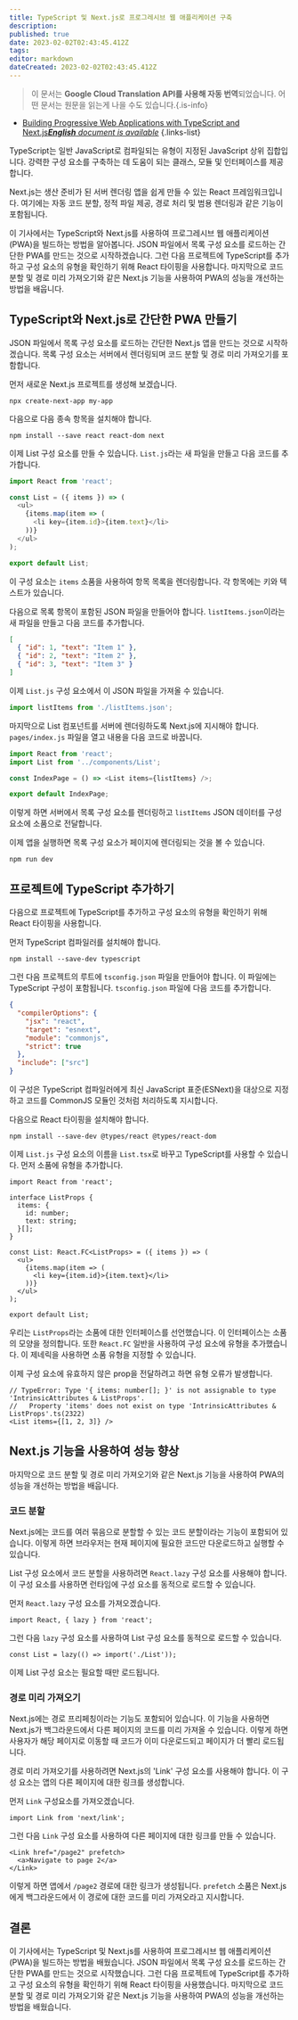 ```yaml
---
title: TypeScript 및 Next.js로 프로그레시브 웹 애플리케이션 구축
description: 
published: true
date: 2023-02-02T02:43:45.412Z
tags: 
editor: markdown
dateCreated: 2023-02-02T02:43:45.412Z
---
```


> 이 문서는 **Google Cloud Translation API를 사용해 자동 번역**되었습니다.
어떤 문서는 원문을 읽는게 나을 수도 있습니다.{.is-info}



- [Building Progressive Web Applications with TypeScript and Next.js***English** document is available*](/en/Knowledge-base/TypeScript/building-progressive-web-applications-with-typescript-and-next-js)
{.links-list}


TypeScript는 일반 JavaScript로 컴파일되는 유형이 지정된 JavaScript 상위 집합입니다. 강력한 구성 요소를 구축하는 데 도움이 되는 클래스, 모듈 및 인터페이스를 제공합니다.

Next.js는 생산 준비가 된 서버 렌더링 앱을 쉽게 만들 수 있는 React 프레임워크입니다. 여기에는 자동 코드 분할, 정적 파일 제공, 경로 처리 및 범용 렌더링과 같은 기능이 포함됩니다.

이 기사에서는 TypeScript와 Next.js를 사용하여 프로그레시브 웹 애플리케이션(PWA)을 빌드하는 방법을 알아봅니다. JSON 파일에서 목록 구성 요소를 로드하는 간단한 PWA를 만드는 것으로 시작하겠습니다. 그런 다음 프로젝트에 TypeScript를 추가하고 구성 요소의 유형을 확인하기 위해 React 타이핑을 사용합니다. 마지막으로 코드 분할 및 경로 미리 가져오기와 같은 Next.js 기능을 사용하여 PWA의 성능을 개선하는 방법을 배웁니다.

## TypeScript와 Next.js로 간단한 PWA 만들기

JSON 파일에서 목록 구성 요소를 로드하는 간단한 Next.js 앱을 만드는 것으로 시작하겠습니다. 목록 구성 요소는 서버에서 렌더링되며 코드 분할 및 경로 미리 가져오기를 포함합니다.

먼저 새로운 Next.js 프로젝트를 생성해 보겠습니다.

```
npx create-next-app my-app
```

다음으로 다음 종속 항목을 설치해야 합니다.

```
npm install --save react react-dom next
```

이제 List 구성 요소를 만들 수 있습니다. `List.js`라는 새 파일을 만들고 다음 코드를 추가합니다.

```js
import React from 'react';

const List = ({ items }) => (
  <ul>
    {items.map(item => (
      <li key={item.id}>{item.text}</li>
    ))}
  </ul>
);

export default List;
```

이 구성 요소는 `items` 소품을 사용하여 항목 목록을 렌더링합니다. 각 항목에는 키와 텍스트가 있습니다.

다음으로 목록 항목이 포함된 JSON 파일을 만들어야 합니다. `listItems.json`이라는 새 파일을 만들고 다음 코드를 추가합니다.

```json
[
  { "id": 1, "text": "Item 1" },
  { "id": 2, "text": "Item 2" },
  { "id": 3, "text": "Item 3" }
]
```

이제 `List.js` 구성 요소에서 이 JSON 파일을 가져올 수 있습니다.

```js
import listItems from './listItems.json';
```

마지막으로 List 컴포넌트를 서버에 렌더링하도록 Next.js에 지시해야 합니다. `pages/index.js` 파일을 열고 내용을 다음 코드로 바꿉니다.

```js
import React from 'react';
import List from '../components/List';

const IndexPage = () => <List items={listItems} />;

export default IndexPage;
```

이렇게 하면 서버에서 목록 구성 요소를 렌더링하고 `listItems` JSON 데이터를 구성 요소에 소품으로 전달합니다.

이제 앱을 실행하면 목록 구성 요소가 페이지에 렌더링되는 것을 볼 수 있습니다.

```
npm run dev
```

## 프로젝트에 TypeScript 추가하기

다음으로 프로젝트에 TypeScript를 추가하고 구성 요소의 유형을 확인하기 위해 React 타이핑을 사용합니다.

먼저 TypeScript 컴파일러를 설치해야 합니다.

```
npm install --save-dev typescript
```

그런 다음 프로젝트의 루트에 `tsconfig.json` 파일을 만들어야 합니다. 이 파일에는 TypeScript 구성이 포함됩니다. `tsconfig.json` 파일에 다음 코드를 추가합니다.

```json
{
  "compilerOptions": {
    "jsx": "react",
    "target": "esnext",
    "module": "commonjs",
    "strict": true
  },
  "include": ["src"]
}
```

이 구성은 TypeScript 컴파일러에게 최신 JavaScript 표준(ESNext)을 대상으로 지정하고 코드를 CommonJS 모듈인 것처럼 처리하도록 지시합니다.

다음으로 React 타이핑을 설치해야 합니다.

```
npm install --save-dev @types/react @types/react-dom
```

이제 `List.js` 구성 요소의 이름을 `List.tsx`로 바꾸고 TypeScript를 사용할 수 있습니다. 먼저 소품에 유형을 추가합니다.

```tsx
import React from 'react';

interface ListProps {
  items: {
    id: number;
    text: string;
  }[];
}

const List: React.FC<ListProps> = ({ items }) => (
  <ul>
    {items.map(item => (
      <li key={item.id}>{item.text}</li>
    ))}
  </ul>
);

export default List;
```

우리는 `ListProps`라는 소품에 대한 인터페이스를 선언했습니다. 이 인터페이스는 소품의 모양을 정의합니다. 또한 `React.FC` 일반을 사용하여 구성 요소에 유형을 추가했습니다. 이 제네릭을 사용하면 소품 유형을 지정할 수 있습니다.

이제 구성 요소에 유효하지 않은 prop을 전달하려고 하면 유형 오류가 발생합니다.

```tsx
// TypeError: Type '{ items: number[]; }' is not assignable to type 'IntrinsicAttributes & ListProps'.
//   Property 'items' does not exist on type 'IntrinsicAttributes & ListProps'.ts(2322)
<List items={[1, 2, 3]} />
```

## Next.js 기능을 사용하여 성능 향상

마지막으로 코드 분할 및 경로 미리 가져오기와 같은 Next.js 기능을 사용하여 PWA의 성능을 개선하는 방법을 배웁니다.

### 코드 분할

Next.js에는 코드를 여러 묶음으로 분할할 수 있는 코드 분할이라는 기능이 포함되어 있습니다. 이렇게 하면 브라우저는 현재 페이지에 필요한 코드만 다운로드하고 실행할 수 있습니다.

List 구성 요소에서 코드 분할을 사용하려면 `React.lazy` 구성 요소를 사용해야 합니다. 이 구성 요소를 사용하면 런타임에 구성 요소를 동적으로 로드할 수 있습니다.

먼저 `React.lazy` 구성 요소를 가져오겠습니다.

```tsx
import React, { lazy } from 'react';
```

그런 다음 `lazy` 구성 요소를 사용하여 List 구성 요소를 동적으로 로드할 수 있습니다.

```tsx
const List = lazy(() => import('./List'));
```

이제 List 구성 요소는 필요할 때만 로드됩니다.

### 경로 미리 가져오기

Next.js에는 경로 프리페칭이라는 기능도 포함되어 있습니다. 이 기능을 사용하면 Next.js가 백그라운드에서 다른 페이지의 코드를 미리 가져올 수 있습니다. 이렇게 하면 사용자가 해당 페이지로 이동할 때 코드가 이미 다운로드되고 페이지가 더 빨리 로드됩니다.

경로 미리 가져오기를 사용하려면 Next.js의 'Link' 구성 요소를 사용해야 합니다. 이 구성 요소는 앱의 다른 페이지에 대한 링크를 생성합니다.

먼저 `Link` 구성요소를 가져오겠습니다.

```tsx
import Link from 'next/link';
```

그런 다음 `Link` 구성 요소를 사용하여 다른 페이지에 대한 링크를 만들 수 있습니다.

```tsx
<Link href="/page2" prefetch>
  <a>Navigate to page 2</a>
</Link>
```

이렇게 하면 앱에서 `/page2` 경로에 대한 링크가 생성됩니다. `prefetch` 소품은 Next.js에게 백그라운드에서 이 경로에 대한 코드를 미리 가져오라고 지시합니다.

## 결론

이 기사에서는 TypeScript 및 Next.js를 사용하여 프로그레시브 웹 애플리케이션(PWA)을 빌드하는 방법을 배웠습니다. JSON 파일에서 목록 구성 요소를 로드하는 간단한 PWA를 만드는 것으로 시작했습니다. 그런 다음 프로젝트에 TypeScript를 추가하고 구성 요소의 유형을 확인하기 위해 React 타이핑을 사용했습니다. 마지막으로 코드 분할 및 경로 미리 가져오기와 같은 Next.js 기능을 사용하여 PWA의 성능을 개선하는 방법을 배웠습니다.